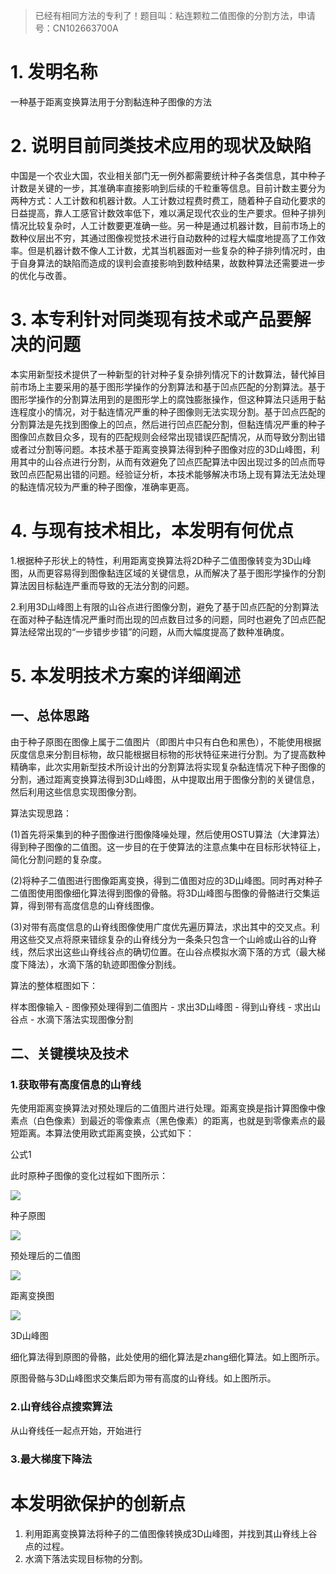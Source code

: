 > 已经有相同方法的专利了！题目叫：粘连颗粒二值图像的分割方法，申请号：CN102663700A

# 1. 发明名称
一种基于距离变换算法用于分割黏连种子图像的方法
# 2. 说明目前同类技术应用的现状及缺陷
中国是一个农业大国，农业相关部门无一例外都需要统计种子各类信息，其中种子计数是关键的一步，其准确率直接影响到后续的千粒重等信息。目前计数主要分为两种方式：人工计数和机器计数。人工计数过程费时费工，随着种子自动化要求的日益提高，靠人工感官计数效率低下，难以满足现代农业的生产要求。但种子排列情况比较复杂时，人工计数要更准确一些。另一种是通过机器计数，目前市场上的数种仪层出不穷，其通过图像视觉技术进行自动数种的过程大幅度地提高了工作效率。但是机器计数不像人工计数，尤其当机器面对一些复杂的种子排列情况时，由于自身算法的缺陷而造成的误判会直接影响到数种结果，故数种算法还需要进一步的优化与改善。
# 3. 本专利针对同类现有技术或产品要解决的问题
本实用新型技术提供了一种新型的针对种子复杂排列情况下的计数算法，替代掉目前市场上主要采用的基于图形学操作的分割算法和基于凹点匹配的分割算法。基于图形学操作的分割算法用到的是图形学上的腐蚀膨胀操作，但这种算法只适用于黏连程度小的情况，对于黏连情况严重的种子图像则无法实现分割。基于凹点匹配的分割算法是先找到图像上的凹点，然后进行凹点匹配分割，但黏连情况严重的种子图像凹点数目众多，现有的匹配规则会经常出现错误匹配情况，从而导致分割出错或者过分割等问题。本技术基于距离变换算法得到种子图像对应的3D山峰图，利用其中的山谷点进行分割，从而有效避免了凹点匹配算法中因出现过多的凹点而导致凹点匹配易出错的问题。经验证分析，本技术能够解决市场上现有算法无法处理的黏连情况较为严重的种子图像，准确率更高。
# 4. 与现有技术相比，本发明有何优点
1.根据种子形状上的特性，利用距离变换算法将2D种子二值图像转变为3D山峰图，从而更容易得到图像黏连区域的关键信息，从而解决了基于图形学操作的分割算法因目标黏连严重而导致的无法分割的问题。

2.利用3D山峰图上有限的山谷点进行图像分割，避免了基于凹点匹配的分割算法在面对种子黏连情况严重时而出现的凹点数目过多的问题，同时也避免了凹点匹配算法经常出现的“一步错步步错”的问题，从而大幅度提高了数种准确度。
# 5. 本发明技术方案的详细阐述
## 一、总体思路
由于种子原图在图像上属于二值图片（即图片中只有白色和黑色），不能使用根据灰度信息来分割目标物，故只能根据目标物的形状特征来进行分割。为了提高数种精确率，此次实用新型技术所设计出的分割算法将实现复杂黏连情况下种子图像的分割，通过距离变换算法得到3D山峰图，从中提取出用于图像分割的关键信息，然后利用这些信息实现图像分割。

算法实现思路： 

(1)首先将采集到的种子图像进行图像降噪处理，然后使用OSTU算法（大津算法）得到种子图像的二值图。这一步目的在于使算法的注意点集中在目标形状特征上，简化分割问题的复杂度。

(2)将种子二值图进行图像距离变换，得到二值图对应的3D山峰图。同时再对种子二值图使用图像细化算法得到图像的骨骼。将3D山峰图与图像的骨骼进行交集运算，得到带有高度信息的山脊线图像。

(3)对带有高度信息的山脊线图像使用广度优先遍历算法，求出其中的交叉点。利用这些交叉点将原来错综复杂的山脊线分为一条条只包含一个山岭或山谷的山脊线，然后求出这些山脊线谷点的确切位置。在山谷点模拟水滴下落的方式（最大梯度下降法），水滴下落的轨迹即图像分割线。

算法的整体框图如下：

样本图像输入 - 图像预处理得到二值图片 - 求出3D山峰图 - 得到山脊线 - 求出山谷点 - 水滴下落法实现图像分割

## 二、关键模块及技术
### 1.获取带有高度信息的山脊线
先使用距离变换算法对预处理后的二值图片进行处理。距离变换是指计算图像中像素点（白色像素）到最近的零像素点（黑色像素）的距离，也就是到零像素点的最短距离。本算法使用欧式距离变换，公式如下：

公式1

此时原种子图像的变化过程如下图所示：

![](imgs/黏连种子原图.jpg)

种子原图

![](imgs/黏连种子二值图.jpg)

预处理后的二值图

![](imgs/黏连种子距离变换.jpg)

距离变换图

![](imgs/黏连种子3D山峰图.jpg)

3D山峰图

细化算法得到原图的骨骼，此处使用的细化算法是zhang细化算法。如上图所示。

原图骨骼与3D山峰图求交集后即为带有高度的山脊线。如上图所示。
### 2.山脊线谷点搜索算法
从山脊线任一起点开始，开始进行
### 3.最大梯度下降法

# 本发明欲保护的创新点
1. 利用距离变换算法将种子的二值图像转换成3D山峰图，并找到其山脊线上谷点的过程。
4. 水滴下落法实现目标物的分割。

